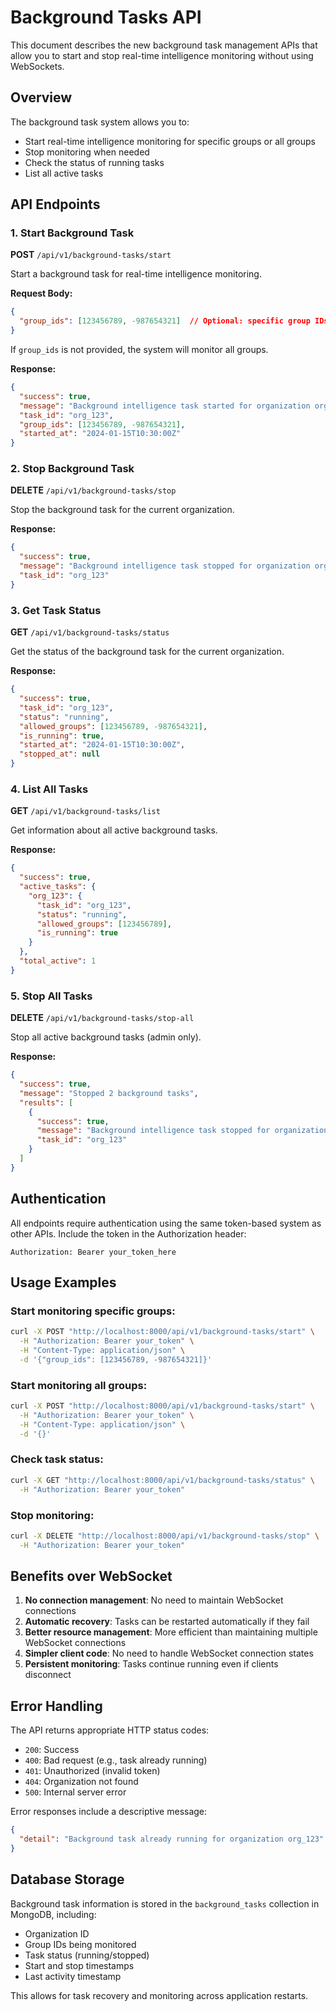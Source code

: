 # Background Tasks API

This document describes the new background task management APIs that allow you to start and stop real-time intelligence monitoring without using WebSockets.

## Overview

The background task system allows you to:
- Start real-time intelligence monitoring for specific groups or all groups
- Stop monitoring when needed
- Check the status of running tasks
- List all active tasks

## API Endpoints

### 1. Start Background Task

**POST** `/api/v1/background-tasks/start`

Start a background task for real-time intelligence monitoring.

**Request Body:**
```json
{
  "group_ids": [123456789, -987654321]  // Optional: specific group IDs to monitor
}
```

If `group_ids` is not provided, the system will monitor all groups.

**Response:**
```json
{
  "success": true,
  "message": "Background intelligence task started for organization org_123",
  "task_id": "org_123",
  "group_ids": [123456789, -987654321],
  "started_at": "2024-01-15T10:30:00Z"
}
```

### 2. Stop Background Task

**DELETE** `/api/v1/background-tasks/stop`

Stop the background task for the current organization.

**Response:**
```json
{
  "success": true,
  "message": "Background intelligence task stopped for organization org_123",
  "task_id": "org_123"
}
```

### 3. Get Task Status

**GET** `/api/v1/background-tasks/status`

Get the status of the background task for the current organization.

**Response:**
```json
{
  "success": true,
  "task_id": "org_123",
  "status": "running",
  "allowed_groups": [123456789, -987654321],
  "is_running": true,
  "started_at": "2024-01-15T10:30:00Z",
  "stopped_at": null
}
```

### 4. List All Tasks

**GET** `/api/v1/background-tasks/list`

Get information about all active background tasks.

**Response:**
```json
{
  "success": true,
  "active_tasks": {
    "org_123": {
      "task_id": "org_123",
      "status": "running",
      "allowed_groups": [123456789],
      "is_running": true
    }
  },
  "total_active": 1
}
```

### 5. Stop All Tasks

**DELETE** `/api/v1/background-tasks/stop-all`

Stop all active background tasks (admin only).

**Response:**
```json
{
  "success": true,
  "message": "Stopped 2 background tasks",
  "results": [
    {
      "success": true,
      "message": "Background intelligence task stopped for organization org_123",
      "task_id": "org_123"
    }
  ]
}
```

## Authentication

All endpoints require authentication using the same token-based system as other APIs. Include the token in the Authorization header:

```
Authorization: Bearer your_token_here
```

## Usage Examples

### Start monitoring specific groups:
```bash
curl -X POST "http://localhost:8000/api/v1/background-tasks/start" \
  -H "Authorization: Bearer your_token" \
  -H "Content-Type: application/json" \
  -d '{"group_ids": [123456789, -987654321]}'
```

### Start monitoring all groups:
```bash
curl -X POST "http://localhost:8000/api/v1/background-tasks/start" \
  -H "Authorization: Bearer your_token" \
  -H "Content-Type: application/json" \
  -d '{}'
```

### Check task status:
```bash
curl -X GET "http://localhost:8000/api/v1/background-tasks/status" \
  -H "Authorization: Bearer your_token"
```

### Stop monitoring:
```bash
curl -X DELETE "http://localhost:8000/api/v1/background-tasks/stop" \
  -H "Authorization: Bearer your_token"
```

## Benefits over WebSocket

1. **No connection management**: No need to maintain WebSocket connections
2. **Automatic recovery**: Tasks can be restarted automatically if they fail
3. **Better resource management**: More efficient than maintaining multiple WebSocket connections
4. **Simpler client code**: No need to handle WebSocket connection states
5. **Persistent monitoring**: Tasks continue running even if clients disconnect

## Error Handling

The API returns appropriate HTTP status codes:

- `200`: Success
- `400`: Bad request (e.g., task already running)
- `401`: Unauthorized (invalid token)
- `404`: Organization not found
- `500`: Internal server error

Error responses include a descriptive message:

```json
{
  "detail": "Background task already running for organization org_123"
}
```

## Database Storage

Background task information is stored in the `background_tasks` collection in MongoDB, including:

- Organization ID
- Group IDs being monitored
- Task status (running/stopped)
- Start and stop timestamps
- Last activity timestamp

This allows for task recovery and monitoring across application restarts. 